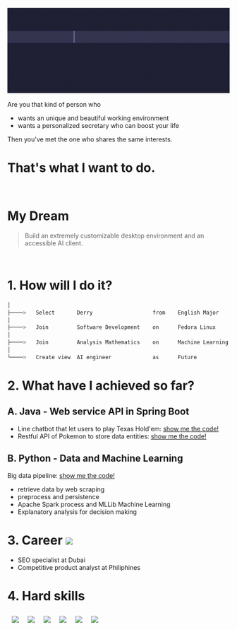 ![greeting](greeting.gif)

Are you that kind of person who
- wants an unique and beautiful working environment
- wants a personalized secretary who can boost your life

Then you've met the one who shares the same interests.

# **That's what I want to do.**

<br>

# My Dream

> Build an extremely customizable desktop environment and an accessible AI client.
<br>

# 1. How will I do it?

```bash
│
├────>   Select       Derry                   from    English Major
│
├────>   Join         Software Development    on      Fedora Linux
│
├────>   Join         Analysis Mathematics    on      Machine Learning
│
└────>   Create view  AI engineer             as      Future
```

# 2. What have I achieved so far?

## A. Java - Web service API in Spring Boot

- Line chatbot that let users to play Texas Hold'em: [show me the code!](https://github.com/derrykid/Poker-Line-Bot) 
- Restful API of Pokemon to store data entities: [show me the code!](https://github.com/derrykid/Pokemon-RestAPI)


## B. Python - Data and Machine Learning 

Big data pipeline: [show me the code!](https://github.com/derrykid/atu.donegal-bda-module)
- retrieve data by web scraping
- preprocess and persistence
- Apache Spark process and MLLib Machine Learning
- Explanatory analysis for decision making

# 3. Career <a href="https://www.linkedin.com/in/derry-yeh/"><img src="https://www.vectorlogo.zone/logos/linkedin/linkedin-icon.svg" width="30"/></a>

- SEO specialist at Dubai
- Competitive product analyst at Philiphines

# 4. Hard skills

<img src="https://www.vectorlogo.zone/logos/java/java-icon.svg" width="50" style="padding:10px;"/><img src="https://www.vectorlogo.zone/logos/python/python-icon.svg" width="50" style="padding:10px;"/><img src="https://www.vectorlogo.zone/logos/springio/springio-icon.svg" width="50" style="padding:10px;"/><img src="https://www.vectorlogo.zone/logos/getfedora/getfedora-icon.svg" width="50" style="padding:10px;"/><img src="https://www.vectorlogo.zone/logos/docker/docker-official.svg" width="50" style="padding:10px;"/><img src="https://www.vectorlogo.zone/logos/git-scm/git-scm-icon.svg" width="50" style="padding:10px;"/>

